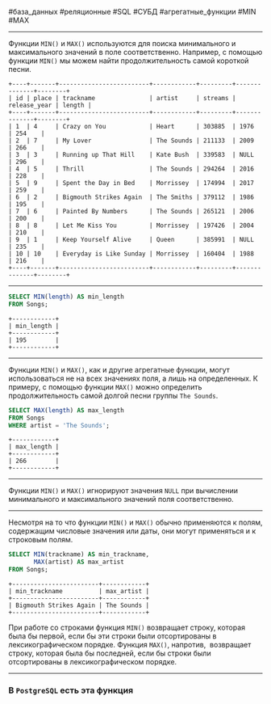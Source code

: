 #база_данных #реляционные #SQL #СУБД #агрегатные_функции #MIN #MAX 

---
Функции `MIN()` и `MAX()` используются для поиска минимального и максимального значений в поле соответственно. Например, с помощью функции `MIN()` мы можем найти продолжительность самой короткой песни.
```
+----+-------+-------------------------+------------+---------+--------------+--------+
| id | place | trackname               | artist     | streams | release_year | length |
+----+-------+-------------------------+------------+---------+--------------+--------+
| 1  | 4     | Crazy on You            | Heart      | 303885  | 1976         | 254    |
| 2  | 7     | My Lover                | The Sounds | 211133  | 2009         | 266    |
| 3  | 3     | Running up That Hill    | Kate Bush  | 339583  | NULL         | 296    |
| 4  | 5     | Thrill                  | The Sounds | 294264  | 2016         | 228    |
| 5  | 9     | Spent the Day in Bed    | Morrissey  | 174994  | 2017         | 259    |
| 6  | 2     | Bigmouth Strikes Again  | The Smiths | 379112  | 1986         | 195    |
| 7  | 6     | Painted By Numbers      | The Sounds | 265121  | 2006         | 200    |
| 8  | 8     | Let Me Kiss You         | Morrissey  | 197426  | 2004         | 210    |
| 9  | 1     | Keep Yourself Alive     | Queen      | 385991  | NULL         | 235    |
| 10 | 10    | Everyday is Like Sunday | Morrissey  | 160404  | 1988         | 216    |
+----+-------+-------------------------+------------+---------+--------------+--------+
```
---
```sql
SELECT MIN(length) AS min_length
FROM Songs;
```
```
+------------+
| min_length |
+------------+
| 195        |
+------------+
```
---
Функции `MIN()` и `MAX()`, как и другие агрегатные функции, могут использоваться не на всех значениях поля, а лишь на определенных. К примеру, с помощью функции `MAX()` можно определить продолжительность самой долгой песни группы `The Sounds`.
```sql
SELECT MAX(length) AS max_length
FROM Songs
WHERE artist = 'The Sounds';
```
```
+------------+
| max_length |
+------------+
| 266        |
+------------+
```
---

Функции `MIN()` и `MAX()` игнорируют значения `NULL` при вычислении минимального и максимального значений поля соответственно.

---
Несмотря на то что функции `MIN()` и `MAX()` обычно применяются к полям, содержащим числовые значения или даты, они могут применяться и к строковым полям.
```sql
SELECT MIN(trackname) AS min_trackname,
       MAX(artist) AS max_artist
FROM Songs;
```
```
+------------------------+------------+
| min_trackname          | max_artist |
+------------------------+------------+
| Bigmouth Strikes Again | The Sounds |
+------------------------+------------+
```
При работе со строками функция `MIN()` возвращает строку, которая была бы первой, если бы эти строки были отсортированы в лексикографическом порядке. Функция `MAX()`, напротив,  возвращает строку, которая была бы последней, если бы строки были отсортированы в лексикографическом порядке.

----
### В `PostgreSQL` есть эта функция